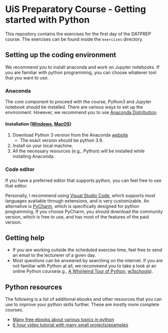 # UiS Preparatory Course - Getting started with Python
This repository contains the exercises for the first day of the DATPREP course. The exercises can be found inside the `exercises` directory.

## Setting up the coding environment 
We recommend you to install anaconda and work on Jupyter notebooks. If you are familiar with python programming, you can choose whatever tool that you want to use.

### Anaconda
The core component to proceed with the course, Python3 and Jupyter notebook should be installed. There are various ways to set up the environment. However, we recommend you to use [Anaconda Distribution](https://www.anaconda.com/distribution/).

#### Installation ([Windows](resources/jupyternotebook-win.pdf), [MacOS](resources/jupyternotebook-mac.pdf))
1. Download Python 3 version from the Anaconda [website](https://www.anaconda.com/distribution/)
    - The exact version should be python 3.9.
1. Install on your local machine.
1. All the necessary resources (e.g., Python) will be installed while installing Anaconda.

### Code editor
If you have a preferred editor that supports python, you can feel free to use that editor.

Personally, I recommend using [Visual Studio Code](https://code.visualstudio.com/), which supports most languages available through extensions, and is very customizable. An alternative is [PyCharm](https://www.jetbrains.com/pycharm/), which is specifically designed for python programming. If you choose PyCharm, you should download the community version, which is free to use, and has most of the features of the paid version.

## Getting help
* If you are working outside the scheduled exercise time, feel free to send an email to the lecturerer of a given day.
* Most questions can be answered by searching on the internet. If you are not familiar with Python at all, we recommend you to take a look at an online Python course(e.g., [A Whirlwind Tour of Python](https://jakevdp.github.io/WhirlwindTourOfPython/index.html), [w3schools](https://www.w3schools.com/python/default.asp)).


## Python resources 
The following is a list of additional ebooks and other resources that you can use to improve your python skills further. These are mostly more complete courses.

* [Many free ebooks about various topics in python](https://dev.to/bowmanjd/free-books-for-learning-python-1dhd)
* [6 hour video tutorial with many small projects/examples](https://www.youtube.com/watch?v=_uQrJ0TkZlc)
